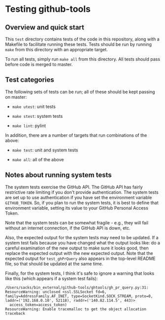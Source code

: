 # Testing github-tools

## Overview and quick start

This `test` directory contains tests of the code in this repository,
along with a Makefile to facilitate running these tests. Tests should be
run by running `make` from this directory with an appropriate target.

To run all tests, simply run `make all` from this directory. All tests
should pass before code is merged to master.

## Test categories

The following sets of tests can be run; all of these should be kept
passing on master:

- `make utest`: unit tests

- `make stest`: system tests

- `make lint`: pylint

In addition, there are a number of targets that run combinations of the
above:

- `make test`: unit and system tests

- `make all`: all of the above

## Notes about running system tests

The system tests exercise the GitHub API. The GitHub API has fairly
restrictive rate limiting if you don't provide authentication. The
system tests are set up to use authentication if you have set the
environment variable `GITHUB_TOKEN`. So, if you plan to run the system
tests, it is best to define that environment variable, setting its value
to your GitHub Personal Access Token.

Note that the system tests can be somewhat fragile - e.g., they will
fail without an internet connection, if the GitHub API is down, etc.

Also, the expected output for the system tests may need to be
updated. If a system test fails because you have changed what the output
looks like: do a careful examination of the new output to make sure it
looks good, then replace the expected output with the new expected
output. Note that the expected output for `test_ghPrQuery` also appears
in the top-level README file, so that should be updated at the same
time.

Finally, for the system tests, I think it's safe to ignore a warning
that looks like this (which appears if a system test fails):

```
/Users/sacks/bin_external/github-tools/ghtools/gh_pr_query.py:31: ResourceWarning: unclosed <ssl.SSLSocket fd=6, family=AddressFamily.AF_INET, type=SocketKind.SOCK_STREAM, proto=0, laddr=('192.168.0.10', 52118), raddr=('140.82.114.5', 443)>
  access_token=access_token)
ResourceWarning: Enable tracemalloc to get the object allocation traceback
```
